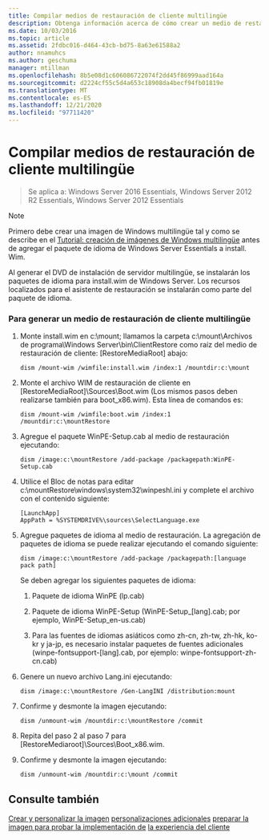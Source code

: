 ```yaml
---
title: Compilar medios de restauración de cliente multilingüe
description: Obtenga información acerca de cómo crear un medio de restauración de cliente multilingüe para Windows Server Essentials.
ms.date: 10/03/2016
ms.topic: article
ms.assetid: 2fdbc016-d464-43cb-bd75-8a63e61588a2
author: nnamuhcs
ms.author: geschuma
manager: mtillman
ms.openlocfilehash: 8b5e08d1c606086722074f2dd45f86999aad164a
ms.sourcegitcommit: d2224cf55c5d4a653c18908da4becf94fb01819e
ms.translationtype: MT
ms.contentlocale: es-ES
ms.lasthandoff: 12/21/2020
ms.locfileid: "97711420"
---
```

# <a name="build-multi-language-client-restore-media"></a>Compilar medios de restauración de cliente multilingüe

>Se aplica a: Windows Server 2016 Essentials, Windows Server 2012 R2 Essentials, Windows Server 2012 Essentials

> [!NOTE]
>  Primero debe crear una imagen de Windows multilingüe tal y como se describe en el [Tutorial: creación de imágenes de Windows multilingüe](/previous-versions/windows/it-pro/windows-8.1-and-8/jj126995(v=win.10)) antes de agregar el paquete de idioma de Windows Server Essentials a install. Wim.

 Al generar el DVD de instalación de servidor multilingüe, se instalarán los paquetes de idioma para install.wim de Windows Server. Los recursos localizados para el asistente de restauración se instalarán como parte del paquete de idioma.

### <a name="to-build-a-multi-language-client-restore-media"></a>Para generar un medio de restauración de cliente multilingüe

1.  Monte install.wim en c:\mount; llamamos la carpeta c:\mount\Archivos de programa\Windows Server\bin\ClientRestore como raíz del medio de restauración de cliente: [RestoreMediaRoot] abajo:

    ```
    dism /mount-wim /wimfile:install.wim /index:1 /mountdir:c:\mount
    ```

2.  Monte el archivo WIM de restauración de cliente en [RestoreMediaRoot]\Sources\Boot.wim (Los mismos pasos deben realizarse también para boot_x86.wim). Esta línea de comandos es:

    ```
    dism /mount-wim /wimfile:boot.wim /index:1 /mountdir:c:\mountRestore
    ```

3.  Agregue el paquete WinPE-Setup.cab al medio de restauración ejecutando:

    ```
    dism /image:c:\mountRestore /add-package /packagepath:WinPE-Setup.cab
    ```

4.  Utilice el Bloc de notas para editar c:\mountRestore\windows\system32\winpeshl.ini y complete el archivo con el contenido siguiente:

    ```
    [LaunchApp]
    AppPath = %SYSTEMDRIVE%\sources\SelectLanguage.exe
    ```

5.  Agregue paquetes de idioma al medio de restauración. La agregación de paquetes de idioma se puede realizar ejecutando el comando siguiente:

    ```
    dism /image:c:\mountRestore /add-package /packagepath:[language pack path]
    ```

     Se deben agregar los siguientes paquetes de idioma:

    1.  Paquete de idioma WinPE (lp.cab)

    2.  Paquete de idioma WinPE-Setup (WinPE-Setup_[lang].cab; por ejemplo, WinPE-Setup_en-us.cab)

    3.  Para las fuentes de idiomas asiáticos como zh-cn, zh-tw, zh-hk, ko-kr y ja-jp, es necesario instalar paquetes de fuentes adicionales (winpe-fontsupport-[lang].cab, por ejemplo: winpe-fontsupport-zh-cn.cab)

6.  Genere un nuevo archivo Lang.ini ejecutando:

    ```
    dism /image:c:\mountRestore /Gen-LangINI /distribution:mount
    ```

7.  Confirme y desmonte la imagen ejecutando:

    ```
    dism /unmount-wim /mountdir:c:\mountRestore /commit
    ```

8.  Repita del paso 2 al paso 7 para [RestoreMediaroot]\Sources\Boot_x86.wim.

9. Confirme y desmonte la imagen ejecutando:

    ```
    dism /unmount-wim /mountdir:c:\mount /commit
    ```

## <a name="see-also"></a>Consulte también

 [Crear y personalizar la imagen](Creating-and-Customizing-the-Image.md) [personalizaciones adicionales](Additional-Customizations.md) [preparar la imagen para probar la implementación de](Preparing-the-Image-for-Deployment.md) [la experiencia del cliente](Testing-the-Customer-Experience.md)